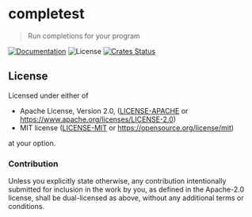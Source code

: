 # completest

> Run completions for your program

[![Documentation](https://img.shields.io/badge/docs-master-blue.svg)][Documentation]
![License](https://img.shields.io/crates/l/completest.svg)
[![Crates Status](https://img.shields.io/crates/v/completest.svg)][Crates.io]

## License

Licensed under either of

* Apache License, Version 2.0, ([LICENSE-APACHE](LICENSE-APACHE) or <https://www.apache.org/licenses/LICENSE-2.0>)
* MIT license ([LICENSE-MIT](LICENSE-MIT) or <https://opensource.org/license/mit>)

at your option.

### Contribution

Unless you explicitly state otherwise, any contribution intentionally
submitted for inclusion in the work by you, as defined in the Apache-2.0
license, shall be dual-licensed as above, without any additional terms or
conditions.

[Crates.io]: https://crates.io/crates/completest
[Documentation]: https://docs.rs/completest
